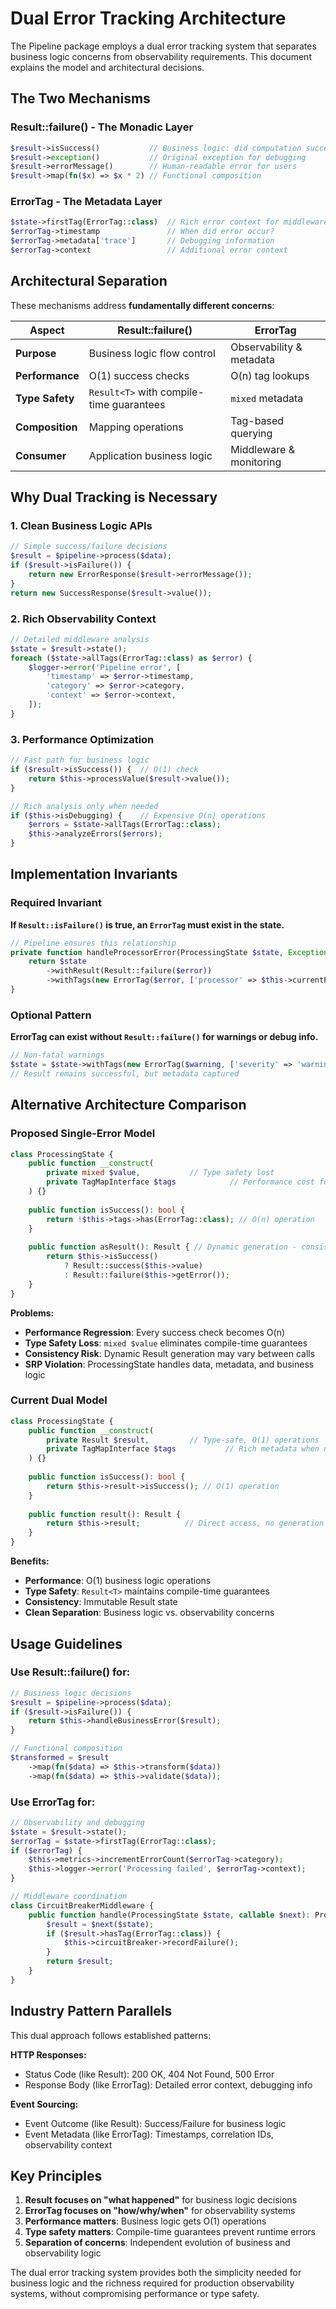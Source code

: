 # Dual Error Tracking Architecture

The Pipeline package employs a dual error tracking system that separates business logic concerns from observability requirements. This document explains the model and architectural decisions.

## The Two Mechanisms

### Result::failure() - The Monadic Layer

```php
$result->isSuccess()           // Business logic: did computation succeed?
$result->exception()           // Original exception for debugging  
$result->errorMessage()        // Human-readable error for users
$result->map(fn($x) => $x * 2) // Functional composition
```

### ErrorTag - The Metadata Layer
```php
$state->firstTag(ErrorTag::class)  // Rich error context for middleware
$errorTag->timestamp               // When did error occur?
$errorTag->metadata['trace']       // Debugging information
$errorTag->context                 // Additional error context
```

## Architectural Separation

These mechanisms address **fundamentally different concerns**:

| Aspect | Result::failure()                        | ErrorTag |
|--------|------------------------------------------|----------|
| **Purpose** | Business logic flow control              | Observability & metadata |
| **Performance** | O(1) success checks                      | O(n) tag lookups |
| **Type Safety** | `Result<T>` with compile-time guarantees | `mixed` metadata |
| **Composition** | Mapping operations                       | Tag-based querying |
| **Consumer** | Application business logic               | Middleware & monitoring |

## Why Dual Tracking is Necessary

### 1. Clean Business Logic APIs
```php
// Simple success/failure decisions
$result = $pipeline->process($data);
if ($result->isFailure()) {
    return new ErrorResponse($result->errorMessage());
}
return new SuccessResponse($result->value());
```

### 2. Rich Observability Context
```php
// Detailed middleware analysis
$state = $result->state();
foreach ($state->allTags(ErrorTag::class) as $error) {
    $logger->error('Pipeline error', [
        'timestamp' => $error->timestamp,
        'category' => $error->category,
        'context' => $error->context,
    ]);
}
```

### 3. Performance Optimization
```php
// Fast path for business logic
if ($result->isSuccess()) {  // O(1) check
    return $this->processValue($result->value());
}

// Rich analysis only when needed
if ($this->isDebugging) {    // Expensive O(n) operations
    $errors = $state->allTags(ErrorTag::class);
    $this->analyzeErrors($errors);
}
```

## Implementation Invariants

### Required Invariant
**If `Result::isFailure()` is true, an `ErrorTag` must exist in the state.**

```php
// Pipeline ensures this relationship
private function handleProcessorError(ProcessingState $state, Exception $error): ProcessingState {
    return $state
        ->withResult(Result::failure($error))
        ->withTags(new ErrorTag($error, ['processor' => $this->currentProcessor]));
}
```

### Optional Pattern
**ErrorTag can exist without `Result::failure()` for warnings or debug info.**

```php
// Non-fatal warnings
$state = $state->withTags(new ErrorTag($warning, ['severity' => 'warning']));
// Result remains successful, but metadata captured
```

## Alternative Architecture Comparison

### Proposed Single-Error Model
```php
class ProcessingState {
    public function __construct(
        private mixed $value,           // Type safety lost
        private TagMapInterface $tags            // Performance cost for every check
    ) {}
    
    public function isSuccess(): bool {
        return !$this->tags->has(ErrorTag::class); // O(n) operation
    }
    
    public function asResult(): Result { // Dynamic generation - consistency risk
        return $this->isSuccess() 
            ? Result::success($this->value)
            : Result::failure($this->getError());
    }
}
```

**Problems:**
- **Performance Regression**: Every success check becomes O(n)
- **Type Safety Loss**: `mixed $value` eliminates compile-time guarantees  
- **Consistency Risk**: Dynamic Result generation may vary between calls
- **SRP Violation**: ProcessingState handles data, metadata, and business logic

### Current Dual Model
```php
class ProcessingState {
    public function __construct(
        private Result $result,         // Type-safe, O(1) operations
        private TagMapInterface $tags           // Rich metadata when needed
    ) {}
    
    public function isSuccess(): bool {
        return $this->result->isSuccess(); // O(1) operation
    }
    
    public function result(): Result {
        return $this->result;          // Direct access, no generation
    }
}
```

**Benefits:**
- **Performance**: O(1) business logic operations
- **Type Safety**: `Result<T>` maintains compile-time guarantees
- **Consistency**: Immutable Result state
- **Clean Separation**: Business logic vs. observability concerns

## Usage Guidelines

### Use Result::failure() for:
```php
// Business logic decisions
$result = $pipeline->process($data);
if ($result->isFailure()) {
    return $this->handleBusinessError($result);
}

// Functional composition
$transformed = $result
    ->map(fn($data) => $this->transform($data))
    ->map(fn($data) => $this->validate($data));
```

### Use ErrorTag for:
```php
// Observability and debugging
$state = $result->state();
$errorTag = $state->firstTag(ErrorTag::class);
if ($errorTag) {
    $this->metrics->incrementErrorCount($errorTag->category);
    $this->logger->error('Processing failed', $errorTag->context);
}

// Middleware coordination
class CircuitBreakerMiddleware {
    public function handle(ProcessingState $state, callable $next): ProcessingState {
        $result = $next($state);
        if ($result->hasTag(ErrorTag::class)) {
            $this->circuitBreaker->recordFailure();
        }
        return $result;
    }
}
```

## Industry Pattern Parallels

This dual approach follows established patterns:

**HTTP Responses:**
- Status Code (like Result): 200 OK, 404 Not Found, 500 Error
- Response Body (like ErrorTag): Detailed error context, debugging info

**Event Sourcing:**
- Event Outcome (like Result): Success/Failure for business logic
- Event Metadata (like ErrorTag): Timestamps, correlation IDs, observability context

## Key Principles

1. **Result focuses on "what happened"** for business logic decisions
2. **ErrorTag focuses on "how/why/when"** for observability systems
3. **Performance matters**: Business logic gets O(1) operations
4. **Type safety matters**: Compile-time guarantees prevent runtime errors
5. **Separation of concerns**: Independent evolution of business and observability logic

The dual error tracking system provides both the simplicity needed for business logic and the richness required for production observability systems, without compromising performance or type safety.